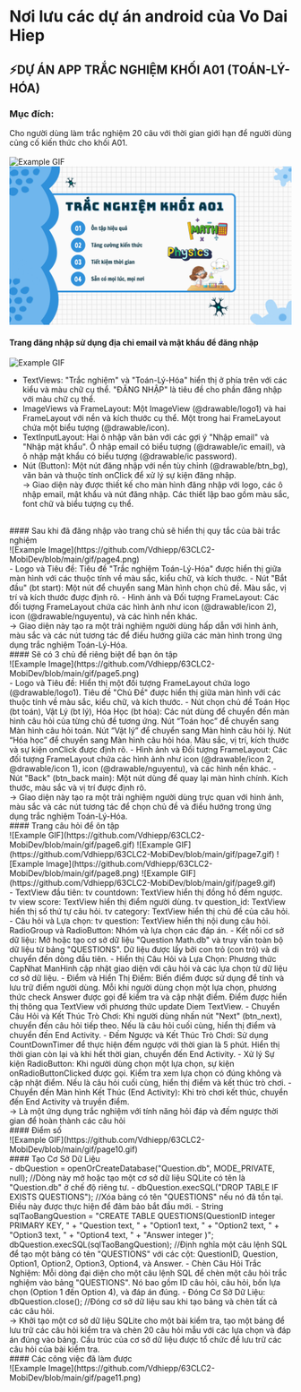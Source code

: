 # Nơi lưu các dự án android của Vo Dai Hiep
## ⚡DỰ ÁN APP TRẮC NGHIỆM KHỐI A01 (TOÁN-LÝ-HÓA)
### Mục đích:
Cho người dùng làm trắc nghiệm 20 câu với thời gian giới hạn để người dùng củng cố kiến thức cho khối A01.</br></br>
![Example GIF](https://github.com/Vdhiepp/63CLC2-MobiDev/blob/main/gif/page1.gif)</br>
![Example Image](https://github.com/Vdhiepp/63CLC2-MobiDev/blob/main/gif/page2.png)</br>
#### Trang đăng nhập sử dụng địa chỉ email và mật khẩu để đăng nhập</br>
![Example GIF](https://github.com/Vdhiepp/63CLC2-MobiDev/blob/main/gif/page3.gif)</br>
- TextViews: "Trắc nghiệm" và "Toán-Lý-Hóa" hiển thị ở phía trên với các kiểu và màu chữ cụ thể. "ĐĂNG NHẬP" là tiêu đề cho phần đăng nhập với màu chữ cụ thể.
- ImageViews và FrameLayout: Một ImageView (@drawable/logo1) và hai FrameLayout với nền và kích thước cụ thể. Một trong hai FrameLayout chứa một biểu tượng (@drawable/icon).
- TextInputLayout: Hai ô nhập văn bản với các gợi ý "Nhập email" và "Nhập mật khẩu". Ô nhập email có biểu tượng (@drawable/ic email), và ô nhập mật khẩu có biểu tượng (@drawable/ic password).
- Nút (Button): Một nút đăng nhập với nền tùy chỉnh (@drawable/btn_bg), văn bản và thuộc tính onClick để xử lý sự kiện đăng nhập.</br>
-> Giao diện này được thiết kế cho màn hình đăng nhập với logo, các ô nhập email, mật khẩu và nút đăng nhập. Các thiết lập bao gồm màu sắc, font chữ và biểu tượng cụ thể.
</br>
#### Sau khi đã đăng nhập vào trang chủ sẽ hiển thị quy tắc của bài trắc nghiệm</br>
![Example Image](https://github.com/Vdhiepp/63CLC2-MobiDev/blob/main/gif/page4.png)</br>
- Logo và Tiêu đề: Tiêu đề "Trắc nghiệm Toán-Lý-Hóa" được hiển thị giữa màn hình với các thuộc tính về màu sắc, kiểu chữ, và kích thước.
- Nút "Bắt đầu" (bt start): Một nút để chuyển sang Màn hình chọn chủ đề. Màu sắc, vị trí và kích thước được định rõ.
- Hình ảnh và Đối tượng FrameLayout: Các đối tượng FrameLayout chứa các hình ảnh như icon (@drawable/icon 2), icon (@drawable/nguyentu), và các hình nền khác.</br>
-> Giao diện này tạo ra một trải nghiệm người dùng hấp dẫn với hình ảnh, màu sắc và các nút tương tác để điều hướng giữa các màn hình trong ứng dụng trắc nghiệm Toán-Lý-Hóa.
</br>
#### Sẽ có 3 chủ đề riêng biệt để bạn ôn tập</br>
![Example Image](https://github.com/Vdhiepp/63CLC2-MobiDev/blob/main/gif/page5.png)</br>
- Logo và Tiêu đề: Hiển thị một đối tượng FrameLayout chứa logo (@drawable/logo1). Tiêu đề "Chủ Đề" được hiển thị giữa màn hình với các thuộc tính về màu sắc, kiểu chữ, và kích thước.
- Nút chọn chủ đề Toán Học (bt toán), Vật Lý (bt lý), Hóa Học (bt hóa): Các nút dùng để chuyển đến màn hình câu hỏi của từng chủ đề tương ứng. Nút “Toán học” để chuyển sang Màn hình câu hỏi toán. Nút “Vật lý” để chuyển sang Màn hình câu hỏi lý. Nút “Hóa học” để chuyển sang Màn hình câu hỏi hóa. Màu sắc, vị trí, kích thước và sự kiện onClick được định rõ.
- Hình ảnh và Đối tượng FrameLayout: Các đối tượng FrameLayout chứa các hình ảnh như icon (@drawable/icon 2, @drawable/icon 1), icon (@drawable/nguyentu), và các hình nền khác.
- Nút "Back" (btn_back main): Một nút dùng để quay lại màn hình chính. Kích thước, màu sắc và vị trí được định rõ.</br>
-> Giao diện này tạo ra một trải nghiệm người dùng trực quan với hình ảnh, màu sắc và các nút tương tác để chọn chủ đề và điều hướng trong ứng dụng trắc nghiệm Toán-Lý-Hóa.
</br>
#### Trang câu hỏi để ôn tập</br>
![Example GIF](https://github.com/Vdhiepp/63CLC2-MobiDev/blob/main/gif/page6.gif)
![Example GIF](https://github.com/Vdhiepp/63CLC2-MobiDev/blob/main/gif/page7.gif)
![Example Image](https://github.com/Vdhiepp/63CLC2-MobiDev/blob/main/gif/page8.png)
![Example GIF](https://github.com/Vdhiepp/63CLC2-MobiDev/blob/main/gif/page9.gif)</br>
- TextView đầu tiên: tv countdown: TextView hiển thị đồng hồ đếm ngược. tv view score: TextView hiển thị điểm người dùng. tv question_id: TextView hiển thị số thứ tự câu hỏi. tv category: TextView hiển thị chủ đề của câu hỏi.
- Câu hỏi và Lựa chọn: tv question: TextView hiển thị nội dung câu hỏi. RadioGroup và RadioButton: Nhóm và lựa chọn các đáp án.
- Kết nối cơ sở dữ liệu: Mở hoặc tạo cơ sở dữ liệu "Question Math.db" và truy vấn toàn bộ dữ liệu từ bảng "QUESTIONS". Dữ liệu được lấy bởi con trỏ (con trỏ) và di chuyển đến dòng đầu tiên.
- Hiển thị Câu Hỏi và Lựa Chọn: Phương thức CapNhat ManHinh cập nhật giao diện với câu hỏi và các lựa chọn từ dữ liệu cơ sở dữ liệu.
- Điểm và Hiển Thị Điểm: Biến điểm được sử dụng để tính và lưu trữ điểm người dùng. Mỗi khi người dùng chọn một lựa chọn, phương thức check Answer được gọi để kiểm tra và cập nhật điểm. Điểm được hiển thị thông qua TextView với phương thức update Diem TextView.
- Chuyển Câu Hỏi và Kết Thúc Trò Chơi: Khi người dùng nhấn nút "Next" (btn_next), chuyển đến câu hỏi tiếp theo. Nếu là câu hỏi cuối cùng, hiển thị điểm và chuyển đến End Activity.
- Đếm Ngược và Kết Thúc Trò Chơi: Sử dụng CountDownTimer để thực hiện đếm ngược với thời gian là 5 phút. Hiển thị thời gian còn lại và khi hết thời gian, chuyển đến End Activity.
- Xử lý Sự kiện RadioButton: Khi người dùng chọn một lựa chọn, sự kiện onRadioButtonClicked được gọi. Kiểm tra xem lựa chọn có đúng không và cập nhật điểm. Nếu là câu hỏi cuối cùng, hiển thị điểm và kết thúc trò chơi.
- Chuyển đến Màn hình Kết Thúc (End Activity): Khi trò chơi kết thúc, chuyển đến End Activity và truyền điểm.</br>
-> Là một ứng dụng trắc nghiệm với tính năng hỏi đáp và đếm ngược thời gian để hoàn thành các câu hỏi
</br>
#### Điểm số</br>
![Example GIF](https://github.com/Vdhiepp/63CLC2-MobiDev/blob/main/gif/page10.gif)</br>
#### Tạo Cơ Sở Dữ Liệu</br>
- dbQuestion = openOrCreateDatabase("Question.db", MODE_PRIVATE, null); //Dòng này mở hoặc tạo một cơ sở dữ liệu SQLite có tên là "Question.db" ở chế độ riêng tư.
- dbQuestion.execSQL("DROP TABLE IF EXISTS QUESTIONS"); //Xóa bảng có tên "QUESTIONS" nếu nó đã tồn tại. Điều này được thực hiện để đảm bảo bắt đầu mới.
- String sqlTaoBangQuestion = "CREATE TABLE QUESTIONS(QuestionID integer PRIMARY KEY, " + "Question text, " + "Option1 text, " + "Option2 text, " + "Option3 text, " + "Option4 text, " + "Answer integer )";
dbQuestion.execSQL(sqlTaoBangQuestion); //Định nghĩa một câu lệnh SQL để tạo một bảng có tên "QUESTIONS" với các cột: QuestionID, Question, Option1, Option2, Option3, Option4, và Answer.
- Chèn Câu Hỏi Trắc Nghiệm: Mỗi dòng đại diện cho một câu lệnh SQL để chèn một câu hỏi trắc nghiệm vào bảng "QUESTIONS". Nó bao gồm ID câu hỏi, câu hỏi, bốn lựa chọn (Option 1 đến Option 4), và đáp án đúng.
- Đóng Cơ Sở Dữ Liệu: dbQuestion.close(); //Đóng cơ sở dữ liệu sau khi tạo bảng và chèn tất cả các câu hỏi.</br>
-> Khởi tạo một cơ sở dữ liệu SQLite cho một bài kiểm tra, tạo một bảng để lưu trữ các câu hỏi kiểm tra và chèn 20 câu hỏi mẫu với các lựa chọn và đáp án đúng vào bảng. Cấu trúc của cơ sở dữ liệu được tổ chức để lưu trữ các câu hỏi của bài kiểm tra.
</br>
#### Các công việc đã làm được</br>
![Example Image](https://github.com/Vdhiepp/63CLC2-MobiDev/blob/main/gif/page11.png)


